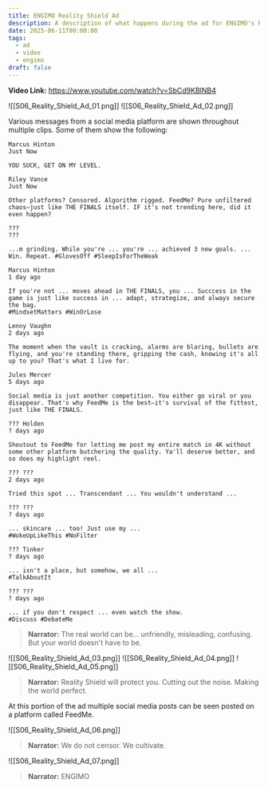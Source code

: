 ```yaml
---
title: ENGIMO Reality Shield Ad
description: A description of what happens during the ad for ENGIMO's Reality Shield.
date: 2025-06-11T00:00:00
tags:
  - ad
  - video
  - engimo
draft: false
---
```

**Video Link:** https://www.youtube.com/watch?v=SbCd9KBlNB4

![[S06_Reality_Shield_Ad_01.png]]
![[S06_Reality_Shield_Ad_02.png]]

Various messages from a social media platform are shown throughout multiple clips. Some of them show the following:

```
Marcus Hinton
Just Now

YOU SUCK, GET ON MY LEVEL.
```
```
Riley Vance
Just Now

Other platforms? Censored. Algorithm rigged. FeedMe? Pure unfiltered chaos—just like THE FINALS itself. IF it's not trending here, did it even happen?
```
```
???
???

...m grinding. While you're ... you're ... achieved 3 new goals. ... Win. Repeat. #GlovesOff #SleepIsForTheWeak
```
```
Marcus Hinton
1 day ago

If you're not ... moves ahead in THE FINALS, you ... Succcess in the game is just like success in ... adapt, strategize, and always secure the bag.
#MindsetMatters #WinOrLose
```
```
Lenny Vaughn
2 days ago

The moment when the vault is cracking, alarms are blaring, bullets are flying, and you're standing there, gripping the cash, knowing it's all up to you? That's what I live for.
```
```
Jules Mercer
5 days ago

Social media is just another competition. You either go viral or you disappear. That's why FeedMe is the best—it's survival of the fittest, just like THE FINALS.
```
```
??? Holden
? days ago

Shoutout to FeedMe for letting me post my entire match in 4K without some other platform butchering the quality. Ya'll deserve better, and so does my highlight reel.
```
```
??? ???
2 days ago

Tried this spot ... Transcendant ... You wouldn't understand ...
```
```
??? ???
? days ago

... skincare ... too! Just use my ...
#WokeUpLikeThis #NoFilter
```
```
??? Tinker
? days ago

... isn't a place, but somehow, we all ...
#TalkAboutIt
```
```
??? ???
? days ago

... if you don't respect ... even watch the show.
#Discuss #DebateMe
```

>**Narrator:** The real world can be... unfriendly, misleading, confusing. But your world doesn't have to be.

![[S06_Reality_Shield_Ad_03.png]]
![[S06_Reality_Shield_Ad_04.png]]
![[S06_Reality_Shield_Ad_05.png]]

>**Narrator:** Reality Shield will protect you. Cutting out the noise. Making the world perfect.

At this portion of the ad multiple social media posts can be seen posted on a platform called FeedMe.

![[S06_Reality_Shield_Ad_06.png]]

> **Narrator:** We do not censor. We cultivate.

![[S06_Reality_Shield_Ad_07.png]]

> **Narrator:** ENGIMO